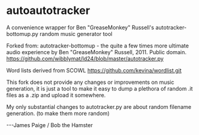 # autoautotracker
A convenience wrapper for Ben "GreaseMonkey" Russell's
autotracker-bottomup.py random music generator tool 

Forked from:
autotracker-bottomup - the quite a few times more ultimate audio experience
by Ben "GreaseMonkey" Russell, 2011. Public domain.
https://github.com/wibblymat/ld24/blob/master/autotracker.py

Word lists derived from SCOWL https://github.com/kevina/wordlist.git

This fork does not provide any changes or improvements on music
generation, it is just a tool to make it easy to dump a plethora of
random .it files as a .zip and upload it somewhere.

My only substantial changes to autotracker.py are about random filename
generation. (to make them more random)

  ---James Paige / Bob the Hamster
